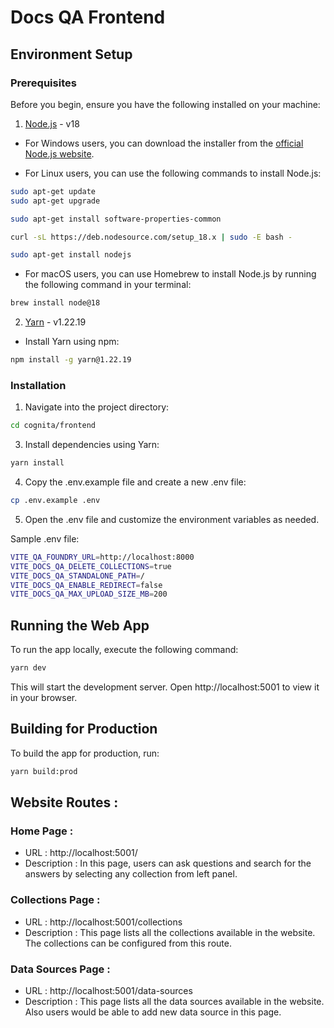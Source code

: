 # Docs QA Frontend

## Environment Setup

### Prerequisites

Before you begin, ensure you have the following installed on your machine:

1. [Node.js](https://nodejs.org/) - v18

- For Windows users, you can download the installer from the [official Node.js website](https://nodejs.org/en/blog/release/v18.12.0).

- For Linux users, you can use the following commands to install Node.js:

```bash
sudo apt-get update
sudo apt-get upgrade

sudo apt-get install software-properties-common

curl -sL https://deb.nodesource.com/setup_18.x | sudo -E bash -

sudo apt-get install nodejs
```

- For macOS users, you can use Homebrew to install Node.js by running the following command in your terminal:

```bash
brew install node@18
```

2. [Yarn](https://yarnpkg.com/) - v1.22.19

- Install Yarn using npm:

```bash
npm install -g yarn@1.22.19
```

### Installation

1. Navigate into the project directory:

```bash
cd cognita/frontend
```

3. Install dependencies using Yarn:

```bash
yarn install
```

4. Copy the .env.example file and create a new .env file:

```bash
cp .env.example .env
```

5. Open the .env file and customize the environment variables as needed.

Sample .env file:

```bash
VITE_QA_FOUNDRY_URL=http://localhost:8000
VITE_DOCS_QA_DELETE_COLLECTIONS=true
VITE_DOCS_QA_STANDALONE_PATH=/
VITE_DOCS_QA_ENABLE_REDIRECT=false
VITE_DOCS_QA_MAX_UPLOAD_SIZE_MB=200
```

## Running the Web App

To run the app locally, execute the following command:

```bash
yarn dev
```

This will start the development server. Open http://localhost:5001 to view it in your browser.

## Building for Production

To build the app for production, run:

```bash
yarn build:prod
```

## Website Routes :

### Home Page :

- URL : http://localhost:5001/
- Description : In this page, users can ask questions and search for the answers by selecting any collection from left panel.

### Collections Page :

- URL : http://localhost:5001/collections
- Description : This page lists all the collections available in the website. The collections can be configured from this route.

### Data Sources Page :

- URL : http://localhost:5001/data-sources
- Description : This page lists all the data sources available in the website. Also users would be able to add new data source in this page.
